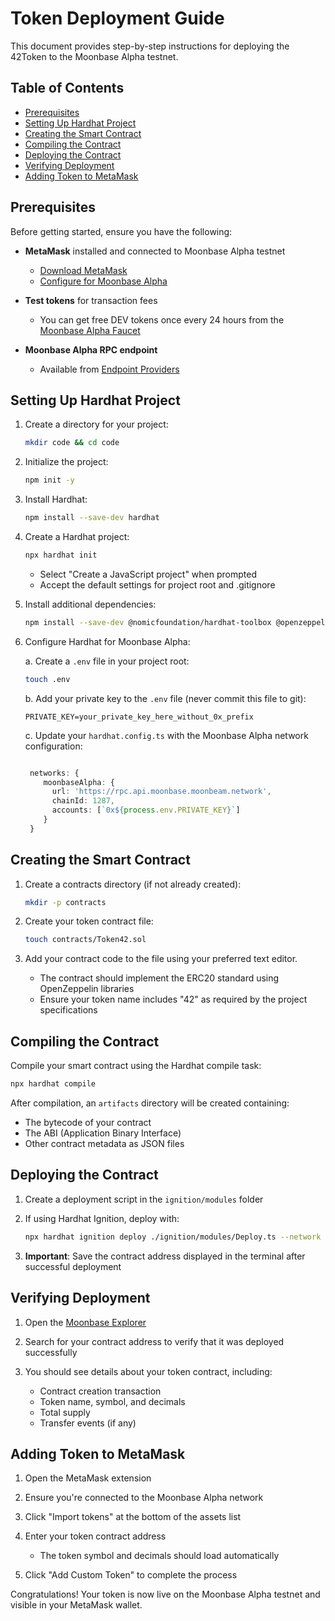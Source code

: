 # Token Deployment Guide

This document provides step-by-step instructions for deploying the 42Token to the Moonbase Alpha testnet.

## Table of Contents
- [Prerequisites](#prerequisites)
- [Setting Up Hardhat Project](#setting-up-hardhat-project)
- [Creating the Smart Contract](#creating-the-smart-contract)
- [Compiling the Contract](#compiling-the-contract)
- [Deploying the Contract](#deploying-the-contract)
- [Verifying Deployment](#verifying-deployment)
- [Adding Token to MetaMask](#adding-token-to-metamask)

## Prerequisites

Before getting started, ensure you have the following:

- **MetaMask** installed and connected to Moonbase Alpha testnet
  - [Download MetaMask](https://metamask.io/download/)
  - [Configure for Moonbase Alpha](https://docs.moonbeam.network/builders/get-started/networks/moonbase/#connect-metamask)

- **Test tokens** for transaction fees 
  - You can get free DEV tokens once every 24 hours from the [Moonbase Alpha Faucet](https://faucet.moonbeam.network/)

- **Moonbase Alpha RPC endpoint**
  - Available from [Endpoint Providers](https://docs.moonbeam.network/builders/get-started/endpoints/)

## Setting Up Hardhat Project

1. Create a directory for your project:
   ```bash
   mkdir code && cd code
   ```

2. Initialize the project:
   ```bash
   npm init -y
   ```

3. Install Hardhat:
   ```bash
   npm install --save-dev hardhat
   ```

4. Create a Hardhat project:
   ```bash
   npx hardhat init
   ```
   - Select "Create a JavaScript project" when prompted
   - Accept the default settings for project root and .gitignore

5. Install additional dependencies:
   ```bash
   npm install --save-dev @nomicfoundation/hardhat-toolbox @openzeppelin/contracts dotenv
   ```

6. Configure Hardhat for Moonbase Alpha:
   
   a. Create a `.env` file in your project root:
   ```bash
   touch .env
   ```
   
   b. Add your private key to the `.env` file (never commit this file to git):
   ```
   PRIVATE_KEY=your_private_key_here_without_0x_prefix
   ```
   
   c. Update your `hardhat.config.ts` with the Moonbase Alpha network configuration:
   ```typescript

    networks: {
       moonbaseAlpha: {
         url: 'https://rpc.api.moonbase.moonbeam.network',
         chainId: 1287,
         accounts: [`0x${process.env.PRIVATE_KEY}`]
       }
    }

   ```

## Creating the Smart Contract

1. Create a contracts directory (if not already created):
   ```bash
   mkdir -p contracts
   ```

2. Create your token contract file:
   ```bash
   touch contracts/Token42.sol
   ```

3. Add your contract code to the file using your preferred text editor.
   - The contract should implement the ERC20 standard using OpenZeppelin libraries
   - Ensure your token name includes "42" as required by the project specifications

## Compiling the Contract

Compile your smart contract using the Hardhat compile task:

```bash
npx hardhat compile
```

After compilation, an `artifacts` directory will be created containing:
- The bytecode of your contract
- The ABI (Application Binary Interface)
- Other contract metadata as JSON files

## Deploying the Contract

1. Create a deployment script in the `ignition/modules` folder

2. If using Hardhat Ignition, deploy with:
   ```bash
   npx hardhat ignition deploy ./ignition/modules/Deploy.ts --network moonbaseAlpha
   ```

3. **Important**: Save the contract address displayed in the terminal after successful deployment

## Verifying Deployment

1. Open the [Moonbase Explorer](https://moonbase.moonscan.io/)

2. Search for your contract address to verify that it was deployed successfully

3. You should see details about your token contract, including:
   - Contract creation transaction
   - Token name, symbol, and decimals
   - Total supply
   - Transfer events (if any)

## Adding Token to MetaMask

1. Open the MetaMask extension

2. Ensure you're connected to the Moonbase Alpha network

3. Click "Import tokens" at the bottom of the assets list

4. Enter your token contract address
   - The token symbol and decimals should load automatically

5. Click "Add Custom Token" to complete the process

Congratulations! Your token is now live on the Moonbase Alpha testnet and visible in your MetaMask wallet.